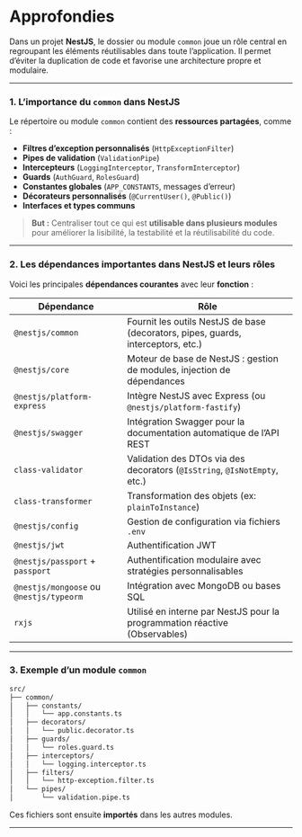 # Approfondies

Dans un projet **NestJS**, le dossier ou module `common` joue un rôle central en regroupant les éléments réutilisables dans toute l’application. Il permet d’éviter la duplication de code et favorise une architecture propre et modulaire.

---

### **1. L’importance du `common` dans NestJS**

Le répertoire ou module `common` contient des **ressources partagées**, comme :

* **Filtres d’exception personnalisés** (`HttpExceptionFilter`)
* **Pipes de validation** (`ValidationPipe`)
* **Intercepteurs** (`LoggingInterceptor`, `TransformInterceptor`)
* **Guards** (`AuthGuard`, `RolesGuard`)
* **Constantes globales** (`APP_CONSTANTS`, messages d’erreur)
* **Décorateurs personnalisés** (`@CurrentUser()`, `@Public()`)
* **Interfaces et types communs**

> **But :** Centraliser tout ce qui est **utilisable dans plusieurs modules** pour améliorer la lisibilité, la testabilité et la réutilisabilité du code.

---

### **2. Les dépendances importantes dans NestJS et leurs rôles**

Voici les principales **dépendances courantes** avec leur **fonction** :

| Dépendance                              | Rôle                                                                              |
| --------------------------------------- | --------------------------------------------------------------------------------- |
| `@nestjs/common`                        | Fournit les outils NestJS de base (decorators, pipes, guards, interceptors, etc.) |
| `@nestjs/core`                          | Moteur de base de NestJS : gestion de modules, injection de dépendances           |
| `@nestjs/platform-express`              | Intègre NestJS avec Express (ou `@nestjs/platform-fastify`)                       |
| `@nestjs/swagger`                       | Intégration Swagger pour la documentation automatique de l’API REST               |
| `class-validator`                       | Validation des DTOs via des decorators (`@IsString`, `@IsNotEmpty`, etc.)         |
| `class-transformer`                     | Transformation des objets (ex: `plainToInstance`)                                 |
| `@nestjs/config`                        | Gestion de configuration via fichiers `.env`                                      |
| `@nestjs/jwt`                           | Authentification JWT                                                              |
| `@nestjs/passport` + `passport`         | Authentification modulaire avec stratégies personnalisables                       |
| `@nestjs/mongoose` ou `@nestjs/typeorm` | Intégration avec MongoDB ou bases SQL                                             |
| `rxjs`                                  | Utilisé en interne par NestJS pour la programmation réactive (Observables)        |

---

### **3. Exemple d’un module `common`**

```bash
src/
├── common/
│   ├── constants/
│   │   └── app.constants.ts
│   ├── decorators/
│   │   └── public.decorator.ts
│   ├── guards/
│   │   └── roles.guard.ts
│   ├── interceptors/
│   │   └── logging.interceptor.ts
│   ├── filters/
│   │   └── http-exception.filter.ts
│   └── pipes/
│       └── validation.pipe.ts
```

Ces fichiers sont ensuite **importés** dans les autres modules.

---
